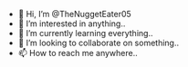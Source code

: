 - 👋 Hi, I’m @TheNuggetEater05
- 👀 I’m interested in anything..
- 🌱 I’m currently learning everything..
- 💞️ I’m looking to collaborate on something..
- 📫 How to reach me anywhere..

<!---
TheNuggetEater05/TheNuggetEater05 is a ✨ special ✨ repository because its `README.md` (this file) appears on your GitHub profile.
You can click the Preview link to take a look at your changes.
--->
